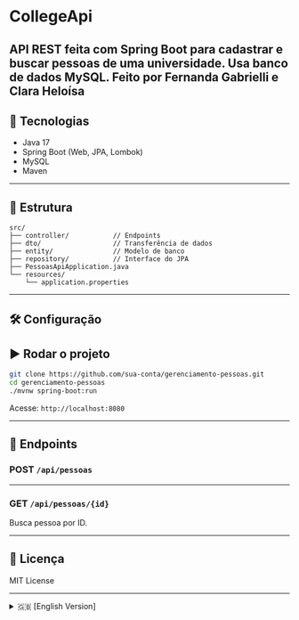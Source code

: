 ﻿# CollegeApi
 
API REST feita com **Spring Boot** para cadastrar e buscar pessoas de uma universidade. Usa banco de dados MySQL.
Feito por Fernanda Gabrielli e Clara Heloísa
---

## 🚀 Tecnologias

- Java 17  
- Spring Boot (Web, JPA, Lombok)  
- MySQL  
- Maven

---

## 📁 Estrutura

```
src/
├── controller/           // Endpoints
├── dto/                  // Transferência de dados
├── entity/               // Modelo de banco
├── repository/           // Interface do JPA
├── PessoasApiApplication.java
└── resources/
    └── application.properties
```

---

## 🛠️ Configuração

## ▶️ Rodar o projeto

```bash
git clone https://github.com/sua-conta/gerenciamento-pessoas.git
cd gerenciamento-pessoas
./mvnw spring-boot:run
```

Acesse: `http://localhost:8080`

---

## 📡 Endpoints

### POST `/api/pessoas`


---

### GET `/api/pessoas/{id}`

Busca pessoa por ID.

---

## 📄 Licença

MIT License

---

<details id="english-version">
<summary>🇬🇧 [English Version]</summary>

## 🇬🇧 People Management - University

Simple REST API with **Spring Boot** to register and retrieve university people using MySQL.
Made by Fernanda Gabrielli e Clara Heloísa 

---

### 🚀 Tech Stack

- Java 17  
- Spring Boot (Web, JPA, Lombok)  
- MySQL  
- Maven

---

### 📁 Structure

```
src/
├── controller/           // Endpoints
├── dto/                  // Data Transfer
├── entity/               // Entity
├── repository/           // JPA Interface
├── PessoasApiApplication.java
└── resources/
    └── application.properties
```

---

### 🛠️ Setup


### ▶️ Run

```bash
git clone https://github.com/your-account/gerenciamento-pessoas.git
cd gerenciamento-pessoas
./mvnw spring-boot:run
```

Go to: `http://localhost:8080`

---

### 📡 Endpoints

#### POST `/api/pessoas`


#### GET `/api/pessoas/{id}`

Get person by ID.

---

### 📄 License

MIT License
</details>
